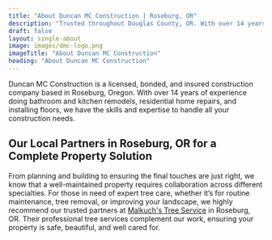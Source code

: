 ```yaml
---
title: "About Duncan MC Construction | Roseburg, OR"
description: "Trusted throughout Douglas County, OR. With over 14 years of experience providing top-quality flooring & home remodeling services."
draft: false
layout: single-about
image: images/dmc-logo.png
imageTitle: "About Duncan MC Construction"
heading: "About Duncan MC Construction"
---
```


Duncan MC Construction is a licensed, bonded, and insured construction company based in Roseburg, Oregon. With over 14 years of experience doing bathroom and kitchen remodels, residential home repairs, and installing floors, we have the skills and expertise to handle all your construction needs.

## Our Local Partners in Roseburg, OR for a Complete Property Solution

From planning and building to ensuring the final touches are just right, we know that a well-maintained property requires collaboration across different specialties. For those in need of expert tree care, whether it’s for routine maintenance, tree removal, or improving your landscape, we highly recommend our trusted partners at <u>[Malkuch's Tree Service](http://malkuchsyardandtreeservice.com/?utm_source=dmc&utm_medium=referral)</u> in Roseburg, OR. Their professional tree services complement our work, ensuring your property is safe, beautiful, and well cared for.